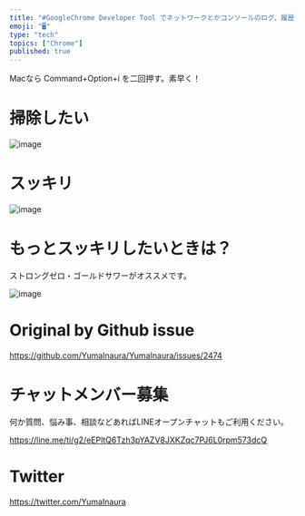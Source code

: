 ```yaml
---
title: "#GoogleChrome Developer Tool でネットワークとかコンソールのログ、履歴を消去・リセットしてスッキリする方法は一度"
emoji: "🖥"
type: "tech"
topics: ["Chrome"]
published: true
---
```


Macなら Command+Option+i を二回押す。素早く！

# 掃除したい

![image](https://user-images.githubusercontent.com/13635059/65084468-3ec03480-d9e6-11e9-821c-6ce72f7f24f1.png)

# スッキリ

![image](https://user-images.githubusercontent.com/13635059/65084489-50094100-d9e6-11e9-8379-fcb654824480.png)

# もっとスッキリしたいときは？

ストロングゼロ・ゴールドサワーがオススメです。

![image](https://user-images.githubusercontent.com/13635059/65084606-a9717000-d9e6-11e9-86e7-770497396d8a.png)


# Original by Github issue

https://github.com/YumaInaura/YumaInaura/issues/2474








<!-- Update From Qiita API -->

# チャットメンバー募集


何か質問、悩み事、相談などあればLINEオープンチャットもご利用ください。

https://line.me/ti/g2/eEPltQ6Tzh3pYAZV8JXKZqc7PJ6L0rpm573dcQ





# Twitter


https://twitter.com/YumaInaura


<!-- Update From Qiita API -->


